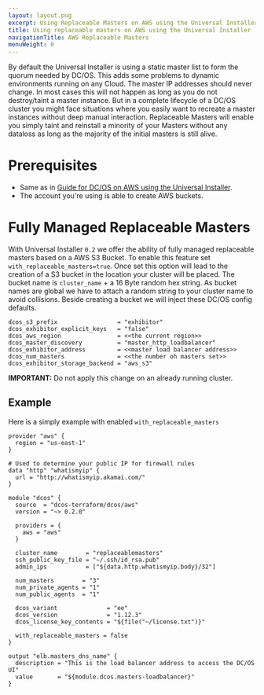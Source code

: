 ```yaml
---
layout: layout.pug
excerpt: Using Replaceable Masters on AWS using the Universal Installer
title: Using replaceable masters on AWS using the Universal Installer
navigationTitle: AWS Replaceable Masters
menuWeight: 0
---
```


By default the Universal Installer is using a static master list to form the quorum needed by DC/OS. This adds some problems to dynamic environments running on any Cloud. The master IP addresses should never change. In most cases this will not happen as long as you do not destroy/taint a master instance. But in a complete lifecycle of a DC/OS cluster you might face situations where you easily want to recreate a master instances without deep manual interaction. Replaceable Masters will enable you simply taint and reinstall a minority of your Masters without any dataloss as long as the majority of the initial masters is still alive.

# Prerequisites
- Same as in [Guide for DC/OS on AWS using the Universal Installer](../#Prerequisites).
- The account you're using is able to create AWS buckets.

# Fully Managed Replaceable Masters
With Universal Installer `0.2` we offer the ability of fully managed replaceable masters based on a AWS S3 Bucket. To enable this feature set `with_replaceable_masters=true`. Once set this option will lead to the creation of a S3 bucket in the location your cluster will be placed. The bucket name is `cluster_name` + a 16 Byte random hex string. As bucket names are global we have to attach a random string to your cluster name to avoid collisions. Beside creating a bucket we will inject these DC/OS config defaults.

```hcl
dcos_s3_prefix                 = "exhibitor"
dcos_exhibitor_explicit_keys   = "false"
dcos_aws_region                = <<the current region>>
dcos_master_discovery          = "master_http_loadbalancer"
dcos_exhibitor_address         = <<master load balancer address>>
dcos_num_masters               = <<the number oh masters set>>
dcos_exhibitor_storage_backend = "aws_s3"
```

<p class="message--important"><strong>IMPORTANT:</strong> Do not apply this change on an already running cluster.</p>

## Example
Here is a simply example with enabled `with_replaceable_masters`

```hcl
provider "aws" {
  region = "us-east-1"
}

# Used to determine your public IP for firewall rules
data "http" "whatismyip" {
  url = "http://whatismyip.akamai.com/"
}

module "dcos" {
  source  = "dcos-terraform/dcos/aws"
  version = "~> 0.2.0"

  providers = {
    aws = "aws"
  }

  cluster_name        = "replaceablemasters"
  ssh_public_key_file = "~/.ssh/id_rsa.pub"
  admin_ips           = ["${data.http.whatismyip.body}/32"]

  num_masters        = "3"
  num_private_agents = "1"
  num_public_agents  = "1"

  dcos_variant              = "ee"
  dcos_version              = "1.12.3"
  dcos_license_key_contents = "${file("~/license.txt")}"

  with_replaceable_masters = false
}

output "elb.masters_dns_name" {
  description = "This is the load balancer address to access the DC/OS UI"
  value       = "${module.dcos.masters-loadbalancer}"
}
```
